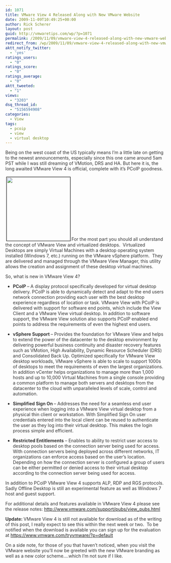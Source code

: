 ```yaml
---
id: 1071
title: VMware View 4 Released Along with New VMware Website
date: 2009-11-09T10:49:25+00:00
author: Rick Scherer
layout: post
guid: http://vmwaretips.com/wp/?p=1071
permalink: /2009/11/09/vmware-view-4-released-along-with-new-vmware-website/
redirect_from: /wp/2009/11/09/vmware-view-4-released-along-with-new-vmware-website/
aktt_notify_twitter:
  - 'yes'
ratings_users:
  - "0"
ratings_score:
  - "0"
ratings_average:
  - "0"
aktt_tweeted:
  - "1"
views:
  - "3203"
dsq_thread_id:
  - "5156594908"
categories:
  - View
tags:
  - pcoip
  - view
  - virtual desktop
---
```

<span style="color: #333333;">Being on the west coast of the US typically means I&#8217;m a little late on getting to the newest announcements, especially since this one came around 5am PST while I was still dreaming of VMotion, DRS and HA. But here it is, the long awaited VMware View 4 is official, complete with it&#8217;s PCoIP goodness.</span>

<span style="color: #333333;"><a href="http://www.youtube.com/v/ECSwOq9rDy8"><img class="alignright size-full wp-image-1073" style="border: 1px solid black; margin: 3px;" title="View 4 Video" src="http://vmwaretips.com/wp/wp-content/uploads/2009/11/view4vid.png" alt="" width="200" srcset="http://vmwaretips.com/wp/wp-content/uploads/2009/11/view4vid.png 400w, http://vmwaretips.com/wp/wp-content/uploads/2009/11/view4vid-300x195.png 300w" sizes="(max-width: 400px) 100vw, 400px" /></a></span><span style="color: #333333;">For the most part you should all understand the concept of VMware View and virtualized desktops.  Virtualized Desktops are simply Virtual Machines with a desktop operating system installed (Windows 7, etc.) running on the VMware vSphere platform.  They are delivered and managed through the VMware View Manager, this utility allows the creation and assignment of these desktop virtual machines. </span>

<span style="color: #333333;">So, what is new in VMware View 4?</span>

  * <span style="color: #333333;"><strong>PCoIP </strong>– A display protocol specifically developed for virtual desktop delivery. PCoIP is able to dynamically detect and adapt to the end users network connection providing each user with the best desktop experience regardless of location or task. VMware View with PCoIP is delivered with support for software end points, which include the View Client and a VMware View virtual desktop. In addition to software support, the VMware View solution also supports PCoIP enabled end points to address the requirements of even the highest end users.</span>

  * <span style="color: #333333;"><strong>vSphere Support </strong>– Provides the foundation for VMware View and helps to extend the power of the datacenter to the desktop environment by delivering powerful business continuity and disaster recovery features such as VMotion, High Availability, Dynamic Resource Scheduler (DRS) and Consolidated Back Up. Optimized specifically for VMware View desktop workloads, VMware vSphere is able to scale to support 1000s of desktops to meet the requirements of even the largest organizations. In addition vCenter helps organizations to manage more than 1,000 hosts and up to 10,000 Virtual Machines from a single console providing a common platform to manage both servers and desktops from the datacenter to the cloud with unparalleled levels of scale, control and automation.</span>

  * <span style="color: #333333;"><strong>Simplified Sign On </strong>– Addresses the need for a seamless end user experience when logging into a VMware View virtual desktop from a physical thin client or workstation. With Simplified Sign On user credentials entered into the local client can be reused to authenticate the user as they log into their virtual desktop. This makes the login process simple and efficient.</span>

  * <span style="color: #333333;"><strong>Restricted Entitlements</strong> – Enables to ability to restrict user access to desktop pools based on the connection server being used for access. With connection servers being deployed across different networks, IT organizations can enforce access based on the user’s location. Depending on how the connection server is configured a group of users can be either permitted or denied access to their virtual desktop according to the connection server being used for access.</span>

<span style="color: #333333;">In addition to PCoIP VMware View 4 supports ALP, RDP and RGS protocols.  Sadly Offline Desktop is still an experimental feature as well as Windows 7 host and guest support.</span>

<span style="color: #333333;">For additional details and features available in VMware View 4 please see the release notes: <a href="http://www.vmware.com/support/pubs/view_pubs.html" target="_blank">http://www.vmware.com/support/pubs/view_pubs.html</a></span>

<span style="color: #333333;"><strong>Update: </strong>VMware View 4 is still not available for download as of the writing of this post, I really expect to see this within the next week or two.  To be notified when the download is available you can sign up for the evaluation at <a href="https://www.vmware.com/tryvmware/?p=default" target="_blank">https://www.vmware.com/tryvmware/?p=default</a></span>

<span style="color: #333333;">On a side note, for those of you that haven&#8217;t noticed, when you visit the VMware website you&#8217;ll now be greeted with the new VMware branding as well as a new color scheme&#8230;.which I&#8217;m not sure if I like.</span>